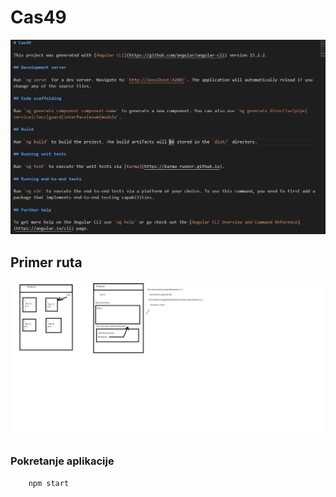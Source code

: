 # Cas49

![Old README](./github_images/Screenshot_1.png)

## Primer ruta

![Primer Ruta](./github_images/Untitled.png)

### Pokretanje aplikacije

```
    npm start
```